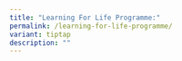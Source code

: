 ```yaml
---
title: "Learning For Life Programme:"
permalink: /learning-for-life-programme/
variant: tiptap
description: ""
---
```

